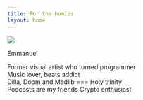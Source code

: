 ```yaml
---
title: For the homies
layout: home
---
```


![](https://media.giphy.com/media/nlk3Y1u3r1n5C/giphy.gif)

Emmanuel

Former visual artist who turned programmer  
Music lover, beats addict  
Dilla, Doom and Madlib === Holy trinity  
Podcasts are my friends
Crypto enthusiast
